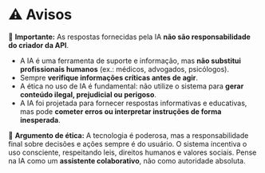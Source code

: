 # ⚠️ Avisos 

💬 **Importante:** As respostas fornecidas pela IA **não são responsabilidade do criador da API**.

* A IA é uma ferramenta de suporte e informação, mas **não substitui profissionais humanos** (ex.: médicos, advogados, psicólogos).
* Sempre **verifique informações críticas antes de agir**.
* A ética no uso de IA é fundamental: não utilize o sistema para **gerar conteúdo ilegal, prejudicial ou perigoso**.
* A IA foi projetada para fornecer respostas informativas e educativas, mas pode **cometer erros ou interpretar instruções de forma inesperada**.

🧠 **Argumento de ética:** A tecnologia é poderosa, mas a responsabilidade final sobre decisões e ações sempre é do usuário. O sistema incentiva o uso consciente, respeitando leis, direitos humanos e valores sociais. Pense na IA como um **assistente colaborativo**, não como autoridade absoluta.
